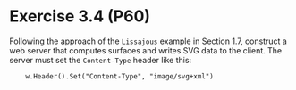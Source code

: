 # Exercise 3.4 (P60)

Following the approach of the `Lissajous` example in Section 1.7,
construct a web server that computes surfaces and writes SVG data to the client.
The server must set the `Content-Type` header like this:

```golang
    w.Header().Set("Content-Type", "image/svg+xml")
```
